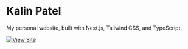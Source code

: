 # Kalin Patel

My personal website, built with Next.js, Tailwind CSS, and TypeScript.

[![View Site](https://img.shields.io/badge/View%20Site-312e81?style=for-the-badge&logo=nextdotjs&logoColor=white)](https://kalinpatel.me)

